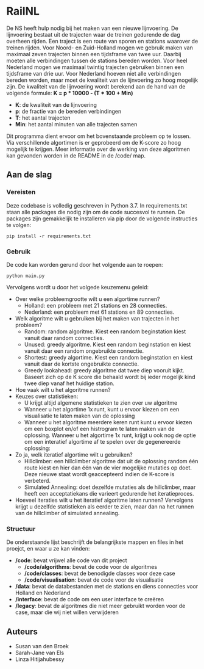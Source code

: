 # RailNL 
De NS heeft hulp nodig bij het maken van een nieuwe lijnvoering. De lijnvoering bestaat uit de trajecten waar de treinen gedurende de dag overheen rijden. Een traject is een route van sporen en stations waarover de treinen rijden. 
Voor Noord- en Zuid-Holland mogen we gebruik maken van maximaal zeven trajecten binnen een tijdsframe van twee uur. Daarbij moeten alle verbindingen tussen de stations bereden worden. 
Voor heel Nederland mogen we maximaal twintig trajecten gebruiken binnen een tijdsframe van drie uur. Voor Nederland hoeven niet alle verbindingen bereden worden, maar moet de kwaliteit van de lijnvoering zo hoog mogelijk zijn. 
De kwaliteit van de lijnvoering wordt berekend aan de hand van de volgende formule: 
**K = p * 10000 - (T * 100 + Min)**
- **K**: de kwaliteit van de lijnvoering 
- **p**: de fractie van de bereden verbindingen
- **T**: het aantal trajecten 
- **Min**: het aantal minuten van alle trajecten samen

Dit programma dient ervoor om het bovenstaande probleem op te lossen. Via verschillende algortimen is er geprobeerd om de K-score zo hoog mogelijk te krijgen. Meer informatie over de werking van deze algoritmen kan gevonden worden in de README in de /code/ map.

## Aan de slag
### Vereisten
Deze codebase is volledig geschreven in Python 3.7. In requirements.txt staan alle packages die nodig zijn om de code succesvol te runnen. De packages zijn gemakkelijk te installeren via pip door de volgende instructies te volgen:

```
pip install -r requirements.txt
```
### Gebruik
De code kan worden gerund door het volgende aan te roepen:
```
python main.py
```
Vervolgens wordt u door het volgede keuzemenu geleid:
* Over welke probleemgrootte wilt u een algortime runnen?
  * Holland: een probleem met 21 stations en 28 connecties.
  * Nederland: een probleem met 61 stations en 89 connecties.
* Welk algoritme wilt u gebruiken bij het maken van trajecten in het probleem?
  * Random: random algoritme. Kiest een random beginstation kiest vanuit daar random connecties.
  * Unused: greedy algoritme. Kiest een random beginstation en kiest vanuit daar een random ongebruikte connectie.
  * Shortest: greedy algortime. Kiest een random beginstation en kiest vanuit daar de kortste ongebruikte connectie.
  * Greedy lookahead: greedy algoritme dat twee diep vooruit kijkt. Baseert zich op de K score die behaald wordt bij ieder mogelijk kind twee diep vanaf het huidige station.
* Hoe vaak wilt u het algoritme runnen?
* Keuzes over statistieken:
  * U krijgt altijd algemene statistieken te zien over uw algoritme
  * Wanneer u het algortime 1x runt, kunt u ervoor kiezen om een visualisatie te laten maken van de oplossing
  * Wanneer u het algoritme meerdere keren runt kunt u ervoor kiezen om een boxplot en/of een histrogram te laten maken van de oplossing.
Wanneer u het algortime 1x runt, krijgt u ook nog de optie om een interatief algortime af te spelen over de gegenereerde oplossing:
* Zo ja, welk iteratief algortime wilt u gebruiken?
  * Hillclimber: een hillclimber algoritme dat uit de oplossing random één route kiest en hier dan één van de vier mogelijke mutaties op doet. Deze nieuwe staat wordt geaccepteerd indien de K-score is verbeterd.
  * Simulated Annealing: doet dezelfde mutaties als de hillclimber, maar heeft een acceptatiekans die varieert gedurende het iteratieproces.
* Hoeveel iteraties wilt u het iteratief algoritme laten runnen?
Vervolgens krijgt u dezelfde statistieken als eerder te zien, maar dan na het runnen van de hillclimber of simulated annealing.

### Structuur
De onderstaande lijst beschrijft de belangrijkste mappen en files in het proejct, en waar u ze kan vinden:
- **/code**: bevat vrijwel alle code van dit project
    - **/code/algorithms**: bevat de code voor de algoritmes
    - **/code/classes**: bevat de benodigde classes voor deze case
    - **/code/visualisation**: bevat de code voor de visualisatie
- **/data**: bevat de databestanden met de stations en diens connecties voor Holland en Nederland
- **/interface**: bevat de code om een user interface te creëren
- **/legacy**: bevat de algoritmes die niet meer gebruikt worden voor de case, maar die wij niet willen verwijderen


## Auteurs
- Susan van den Broek
- Sarah-Jane van Els
- Linza Hitijahubessy

